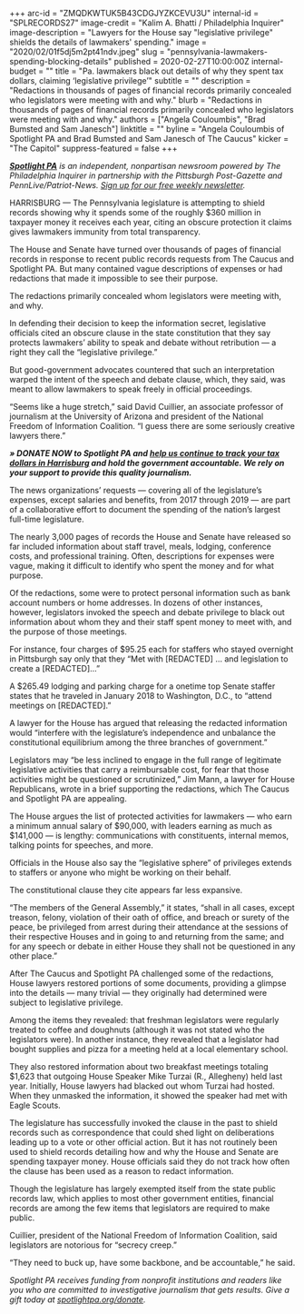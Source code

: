 +++
arc-id = "ZMQDKWTUK5B43CDGJYZKCEVU3U"
internal-id = "SPLRECORDS27"
image-credit = "Kalim A. Bhatti / Philadelphia Inquirer"
image-description = "Lawyers for the House say \"legislative privilege\" shields the details of lawmakers' spending."
image = "2020/02/01f5dj5m2pt41ndv.jpeg"
slug = "pennsylvania-lawmakers-spending-blocking-details"
published = 2020-02-27T10:00:00Z
internal-budget = ""
title = "Pa. lawmakers black out details of why they spent tax dollars, claiming ‘legislative privilege’"
subtitle = ""
description = "Redactions in thousands of pages of financial records primarily concealed who legislators were meeting with and why."
blurb = "Redactions in thousands of pages of financial records primarily concealed who legislators were meeting with and why."
authors = ["Angela Couloumbis", "Brad Bumsted and Sam Janesch"]
linktitle = ""
byline = "Angela Couloumbis of Spotlight PA and Brad Bumsted and Sam Janesch of The Caucus"
kicker = "The Capitol"
suppress-featured = false
+++

<a href="https://www.spotlightpa.org/"><i><b>Spotlight PA</b></i></a><i> is an independent, nonpartisan newsroom powered by The Philadelphia Inquirer in partnership with the Pittsburgh Post-Gazette and PennLive/Patriot-News. </i><a href="https://www.spotlightpa.org/newsletters"><i>Sign up for our free weekly newsletter</i></a><i>.</i>

HARRISBURG — The Pennsylvania legislature is attempting to shield records showing why it spends some of the roughly $360 million in taxpayer money it receives each year, citing an obscure protection it claims gives lawmakers immunity from total transparency.

The House and Senate have turned over thousands of pages of financial records in response to recent public records requests from The Caucus and Spotlight PA. But many contained vague descriptions of expenses or had redactions that made it impossible to see their purpose.

The redactions primarily concealed whom legislators were meeting with, and why.

In defending their decision to keep the information secret, legislative officials cited an obscure clause in the state constitution that they say protects lawmakers’ ability to speak and debate without retribution — a right they call the “legislative privilege.”

But good-government advocates countered that such an interpretation warped the intent of the speech and debate clause, which, they said, was meant to allow lawmakers to speak freely in official proceedings.

“Seems like a huge stretch,” said David Cuillier, an associate professor of journalism at the University of Arizona and president of the National Freedom of Information Coalition. “I guess there are some seriously creative lawyers there.”

<i><b>» DONATE NOW to Spotlight PA and </b></i><a href="https://www.spotlightpa.org/donate" target=_blank><i><b>help us continue to track your tax dollars in Harrisburg</b></i></a><i><b> and hold the government accountable. We rely on your support to provide this quality journalism.</b></i>

The news organizations’ requests — covering all of the legislature’s expenses, except salaries and benefits, from 2017 through 2019 — are part of a collaborative effort to document the spending of the nation’s largest full-time legislature.

The nearly 3,000 pages of records the House and Senate have released so far included information about staff travel, meals, lodging, conference costs, and professional training. Often, descriptions for expenses were vague, making it difficult to identify who spent the money and for what purpose.

Of the redactions, some were to protect personal information such as bank account numbers or home addresses. In dozens of other instances, however, legislators invoked the speech and debate privilege to black out information about whom they and their staff spent money to meet with, and the purpose of those meetings.

For instance, four charges of $95.25 each for staffers who stayed overnight in Pittsburgh say only that they “Met with [REDACTED] … and legislation to create a [REDACTED]...”

A $265.49 lodging and parking charge for a onetime top Senate staffer states that he traveled in January 2018 to Washington, D.C., to “attend meetings on [REDACTED].”

A lawyer for the House has argued that releasing the redacted information would “interfere with the legislature’s independence and unbalance the constitutional equilibrium among the three branches of government.”

Legislators may “be less inclined to engage in the full range of legitimate legislative activities that carry a reimbursable cost, for fear that those activities might be questioned or scrutinized,” Jim Mann, a lawyer for House Republicans, wrote in a brief supporting the redactions, which The Caucus and Spotlight PA are appealing.

<script src="https://www.spotlightpa.org/embed.js" async></script><div data-spl-embed-version="1" data-spl-src="https://www.spotlightpa.org/embeds/newsletter/"></div>

The House argues the list of protected activities for lawmakers — who earn a minimum annual salary of $90,000, with leaders earning as much as $141,000 — is lengthy: communications with constituents, internal memos, talking points for speeches, and more.

Officials in the House also say the “legislative sphere” of privileges extends to staffers or anyone who might be working on their behalf.

The constitutional clause they cite appears far less expansive.

“The members of the General Assembly,” it states, “shall in all cases, except treason, felony, violation of their oath of office, and breach or surety of the peace, be privileged from arrest during their attendance at the sessions of their respective Houses and in going to and returning from the same; and for any speech or debate in either House they shall not be questioned in any other place.”

After The Caucus and Spotlight PA challenged some of the redactions, House lawyers restored portions of some documents, providing a glimpse into the details — many trivial — they originally had determined were subject to legislative privilege.

Among the items they revealed: that freshman legislators were regularly treated to coffee and doughnuts (although it was not stated who the legislators were). In another instance, they revealed that a legislator had bought supplies and pizza for a meeting held at a local elementary school.

They also restored information about two breakfast meetings totaling $1,623 that outgoing House Speaker Mike Turzai (R., Allegheny) held last year. Initially, House lawyers had blacked out whom Turzai had hosted. When they unmasked the information, it showed the speaker had met with Eagle Scouts.

The legislature has successfully invoked the clause in the past to shield records such as correspondence that could shed light on deliberations leading up to a vote or other official action. But it has not routinely been used to shield records detailing how and why the House and Senate are spending taxpayer money. House officials said they do not track how often the clause has been used as a reason to redact information.

Though the legislature has largely exempted itself from the state public records law, which applies to most other government entities, financial records are among the few items that legislators are required to make public.

Cuillier, president of the National Freedom of Information Coalition, said legislators are notorious for “secrecy creep.”

“They need to buck up, have some backbone, and be accountable,” he said.

<script src="https://www.spotlightpa.org/embed.js" async></script><div data-spl-embed-version="1" data-spl-src="https://www.spotlightpa.org/embeds/tips/?tip_text=Do%20you%20have%20a%20tip%20about%20the%20%3Cb%3EGeneral%20Assembly%3C%2Fb%3E%20we%20should%20investigate%3F%20Tell%20us.%20"></div>

<i>Spotlight PA receives funding from nonprofit institutions and readers like you who are committed to investigative journalism that gets results. Give a gift today at </i><a href="https://www.spotlightpa.org/donate"><i>spotlightpa.org/donate</i></a><i>.</i>
